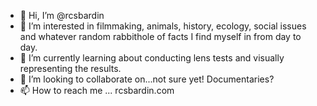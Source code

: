 - 👋 Hi, I’m @rcsbardin
- 👀 I’m interested in filmmaking, animals, history, ecology, social issues and whatever random rabbithole of facts I find myself in from day to day.
- 🌱 I’m currently learning about conducting lens tests and visually representing the results.
- 💞️ I’m looking to collaborate on...not sure yet! Documentaries?
- 📫 How to reach me ... rcsbardin.com

<!---
rcsbardin/rcsbardin is a ✨ special ✨ repository because its `README.md` (this file) appears on your GitHub profile.
You can click the Preview link to take a look at your changes.
--->
